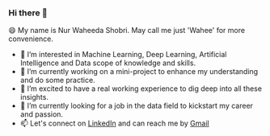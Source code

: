 ### Hi there 👋
😄 My name is Nur Waheeda Shobri. May call me just 'Wahee' for more convenience.
- 🌱 I’m interested in Machine Learning, Deep Learning, Artificial Intelligence and Data scope of knowledge and skills.
- 🔭 I’m currently working on a mini-project to enhance my understanding and do some practice.
- 👯 I’m excited to have a real working experience to dig deep into all these insights.
- 🤔 I’m currently looking for a job in the data field to kickstart my career and passion.
- 📫 Let's connect on [LinkedIn](https://www.linkedin.com/in/nur-waheeda-shobri/) and can reach me by [Gmail](waheedashobri@gmail.com)
